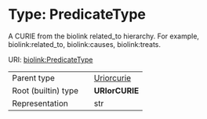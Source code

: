 
# Type: PredicateType


A CURIE from the biolink related_to hierarchy. For example, biolink:related_to, biolink:causes, biolink:treats.

URI: [biolink:PredicateType](https://w3id.org/biolink/vocab/PredicateType)

|  |  |  |
| --- | --- | --- |
| Parent type | | [Uriorcurie](types/Uriorcurie.md) |
| Root (builtin) type | | **URIorCURIE** |
| Representation | | str |
